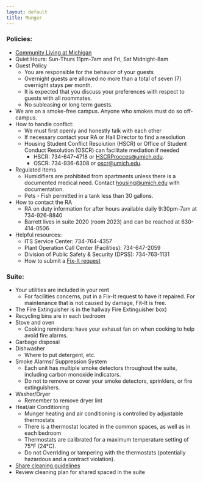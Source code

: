 ```yaml
---
layout: default
title: Munger
---
```


### Policies: ###
- [Community Living at Michigan](https://sites.google.com/a/umich.edu/clam/) 
- Quiet Hours: Sun-Thurs 11pm-7am and Fri, Sat Midnight-8am
- Guest Policy
  - You are responsible for the behavior of your guests
  - Overnight guests are allowed no more than a total of seven (7) overnight stays per month. 
  - It is expected that you discuss your preferences with respect to guests with all roommates.
  - No subleasing or long term guests.
- We are on a smoke-free campus. Anyone who smokes must do so off-campus.
- How to handle conflict: 
  - We must first openly and honestly talk with each other
  - If necessary contact your RA or Hall Director to find a resolution
  - Housing Student Conflict Resolution (HSCR) or Office of Student Conduct Resolution (OSCR) can facilitate mediation if needed
    - HSCR: 734-647-4718 or HSCRProcces@umich.edu.
    - OSCR: 734-936-6308 or oscr@umich.edu.
- Regulated Items
  - Humidifiers are prohibited from apartments unless there is a documented medical need. Contact housing@umich.edu with documentation.
  - Pets - Fish permitted in a tank less than 30 gallons.
- How to contact the RA
  - RA on duty information for after hours available daily 9:30pm-7am at 734-926-8840
  - Barrett lives in suite 2020 (room 2023) and can be reached at 630-414-0506
- Helpful resources:
  - ITS Service Center: 734-764-4357
  - Plant Operation Call Center (Facilities): 734-647-2059
  - Division of Public Safety & Security (DPSS): 734-763-1131
  - How to submit a [Fix-It request](http://housing.umich.edu/fixit)
   
### Suite: ###
- Your utilities are included in your rent
  - For facilities concerns, put in a Fix-It request to have it repaired. For maintenance that is not caused by damage, Fit-It is free.
- The Fire Extinguisher is in the hallway Fire Extinguisher box)
- Recycling bins are in each bedroom
- Stove and oven
  - Cooking reminders: have your exhaust fan on when cooking to help avoid fire alarms.
- Garbage disposal
- Dishwasher
  - Where to put detergent, etc.
- Smoke Alarms/ Suppression System
  - Each unit has multiple smoke detectors throughout the suite, including carbon monoxide indicators.
  - Do not to remove or cover your smoke detectors, sprinklers, or fire extinguishers.
- Washer/Dryer
  - Remember to remove dryer lint
- Heat/air Conditioning
  - Munger heating and air conditioning is controlled by adjustable thermostats
  - There is a thermostat located in the common spaces, as well as in each bedroom
  - Thermostats are calibrated for a maximum temperature setting of 75°F (24°C).
  - Do not Overriding or tampering with the thermostats (potentially hazardous and a contract violation).
- [Share cleaning guidelines](https://www.housing.umich.edu/system/files/pdfs/cleaning_guidelines_NW45.pdf)
- Review cleaning plan for shared spaced in the suite

